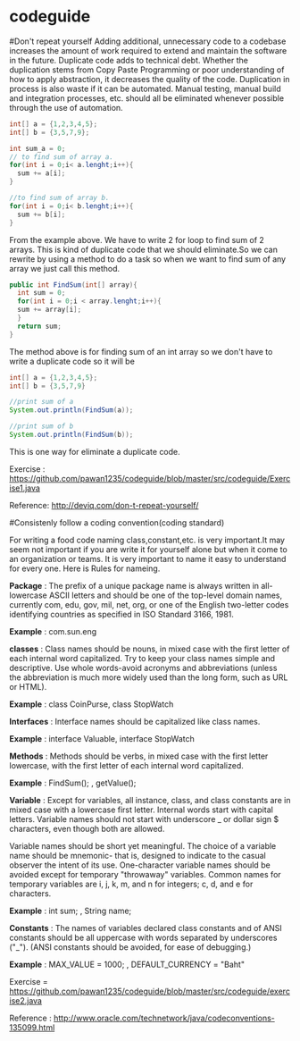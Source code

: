 # codeguide
#Don't repeat yourself
Adding additional, unnecessary code to a codebase increases the amount of work required to extend and maintain the software in the future.  Duplicate code adds to technical debt.  Whether the duplication stems from Copy Paste Programming or poor understanding of how to apply abstraction, it decreases the quality of the code.  Duplication in process is also waste if it can be automated.  Manual testing, manual build and integration processes, etc. should all be eliminated whenever possible through the use of automation.
```java
int[] a = {1,2,3,4,5};
int[] b = {3,5,7,9};

int sum_a = 0;
// to find sum of array a.
for(int i = 0;i< a.lenght;i++){
  sum += a[i];
}

//to find sum of array b.
for(int i = 0;i< b.lenght;i++){
  sum += b[i];
}
```
From the example above. We have to write 2 for loop to find sum of 2 arrays. This is kind of duplicate code that we should eliminate.So we can rewrite by using a method to do a task so when we want to find sum of any array we just call this method.
```java
public int FindSum(int[] array){
  int sum = 0;
  for(int i = 0;i < array.lenght;i++){
  sum += array[i];
  }
  return sum;
}
```
The method above is for finding sum of an int array so we don't have to write a duplicate code so it will be

```java
int[] a = {1,2,3,4,5};
int[] b = {3,5,7,9}

//print sum of a
System.out.println(FindSum(a));

//print sum of b
System.out.println(FindSum(b));
```
This is one way for eliminate a duplicate code.

Exercise : https://github.com/pawan1235/codeguide/blob/master/src/codeguide/Exercise1.java

Reference: http://deviq.com/don-t-repeat-yourself/

#Consistenly follow a coding convention(coding standard)

For writing a food code naming class,constant,etc. is very important.It may seem not important if you are write it for yourself alone but when it come to an organization or teams. It is very important to name it easy to understand for every one. Here is Rules for nameing.

<strong>Package</strong> : The prefix of a unique package name is always written in all-lowercase ASCII letters and should be one of the top-level domain names, currently com, edu, gov, mil, net, org, or one of the English two-letter codes identifying countries as specified in ISO Standard 3166, 1981.

<strong>Example</strong> : com.sun.eng


<strong>classes</strong> : Class names should be nouns, in mixed case with the first letter of each internal word capitalized. Try to keep your class names simple and descriptive. Use whole words-avoid acronyms and abbreviations (unless the abbreviation is much more widely used than the long form, such as URL or HTML).

<strong>Example</strong> : class CoinPurse, class StopWatch


<strong>Interfaces</strong> : Interface names should be capitalized like class names.

<strong>Example</strong> : interface Valuable, interface StopWatch


<strong>Methods</strong> : Methods should be verbs, in mixed case with the first letter lowercase, with the first letter of each internal word capitalized.

<strong>Example</strong> : FindSum(); , getValue();


<strong>Variable</strong> : Except for variables, all instance, class, and class constants are in mixed case with a lowercase first letter. Internal words start with capital letters. Variable names should not start with underscore _ or dollar sign $ characters, even though both are allowed.

Variable names should be short yet meaningful. The choice of a variable name should be mnemonic- that is, designed to indicate to the casual observer the intent of its use. One-character variable names should be avoided except for temporary "throwaway" variables. Common names for temporary variables are i, j, k, m, and n for integers; c, d, and e for characters.

<strong>Example</strong> : int sum; , String name;


<strong>Constants</strong> : The names of variables declared class constants and of ANSI constants should be all uppercase with words separated by underscores ("_"). (ANSI constants should be avoided, for ease of debugging.)

<strong>Example</strong> : MAX_VALUE = 1000; , DEFAULT_CURRENCY = "Baht"

Exercise = https://github.com/pawan1235/codeguide/blob/master/src/codeguide/exercise2.java

Reference : http://www.oracle.com/technetwork/java/codeconventions-135099.html

